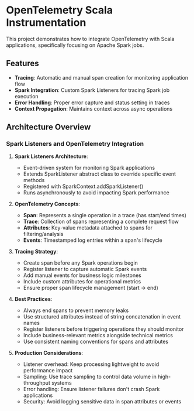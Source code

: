 # OpenTelemetry Scala Instrumentation

This project demonstrates how to integrate OpenTelemetry with Scala applications, specifically focusing on Apache Spark jobs.

## Features

- **Tracing**: Automatic and manual span creation for monitoring application flow
- **Spark Integration**: Custom Spark Listeners for tracing Spark job execution
- **Error Handling**: Proper error capture and status setting in traces
- **Context Propagation**: Maintains context across async operations

## Architecture Overview

### Spark Listeners and OpenTelemetry Integration

1. **Spark Listeners Architecture**:
   - Event-driven system for monitoring Spark applications
   - Extends SparkListener abstract class to override specific event methods
   - Registered with SparkContext.addSparkListener()
   - Runs asynchronously to avoid impacting Spark performance

2. **OpenTelemetry Concepts**:
   - **Span**: Represents a single operation in a trace (has start/end times)
   - **Trace**: Collection of spans representing a complete request flow
   - **Attributes**: Key-value metadata attached to spans for filtering/analysis
   - **Events**: Timestamped log entries within a span's lifecycle

3. **Tracing Strategy**:
   - Create span before any Spark operations begin
   - Register listener to capture automatic Spark events
   - Add manual events for business logic milestones
   - Include custom attributes for operational metrics
   - Ensure proper span lifecycle management (start -> end)

4. **Best Practices**:
   - Always end spans to prevent memory leaks
   - Use structured attributes instead of string concatenation in event names
   - Register listeners before triggering operations they should monitor
   - Include business-relevant metrics alongside technical metrics
   - Use consistent naming conventions for spans and attributes

5. **Production Considerations**:
   - Listener overhead: Keep processing lightweight to avoid performance impact
   - Sampling: Use trace sampling to control data volume in high-throughput systems
   - Error handling: Ensure listener failures don't crash Spark applications
   - Security: Avoid logging sensitive data in span attributes or events

